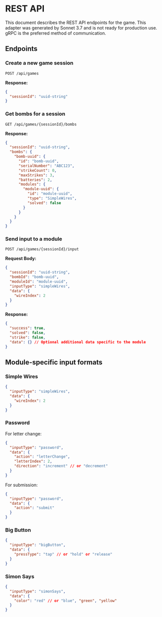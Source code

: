 # REST API

This document describes the REST API endpoints for the game. This adapter was generated by Sonnet 3.7 and is not ready for production use. gRPC is the preferred method of communication.

## Endpoints

### Create a new game session

```
POST /api/games
```

**Response:**
```json
{
  "sessionId": "uuid-string"
}
```

### Get bombs for a session

```
GET /api/games/{sessionId}/bombs
```

**Response:**
```json
{
  "sessionId": "uuid-string",
  "bombs": {
    "bomb-uuid": {
      "id": "bomb-uuid",
      "serialNumber": "ABC123",
      "strikeCount": 0,
      "maxStrikes": 3,
      "batteries": 2,
      "modules": {
        "module-uuid": {
          "id": "module-uuid",
          "type": "SimpleWires",
          "solved": false
        }
      }
    }
  }
}
```

### Send input to a module

```
POST /api/games/{sessionId}/input
```

**Request Body:**
```json
{
  "sessionId": "uuid-string",
  "bombId": "bomb-uuid",
  "moduleId": "module-uuid",
  "inputType": "simpleWires",
  "data": {
    "wireIndex": 2
  }
}
```

**Response:**
```json
{
  "success": true,
  "solved": false,
  "strike": false,
  "data": {} // Optional additional data specific to the module
}
```

## Module-specific input formats

### Simple Wires

```json
{
  "inputType": "simpleWires",
  "data": {
    "wireIndex": 2
  }
}
```

### Password

For letter change:
```json
{
  "inputType": "password",
  "data": {
    "action": "letterChange",
    "letterIndex": 2,
    "direction": "increment" // or "decrement"
  }
}
```

For submission:
```json
{
  "inputType": "password",
  "data": {
    "action": "submit"
  }
}
```

### Big Button

```json
{
  "inputType": "bigButton",
  "data": {
    "pressType": "tap" // or "hold" or "release"
  }
}
```

### Simon Says

```json
{
  "inputType": "simonSays",
  "data": {
    "color": "red" // or "blue", "green", "yellow"
  }
}
```
